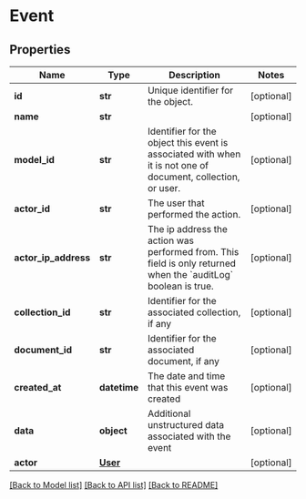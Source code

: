 # Event

## Properties
Name | Type | Description | Notes
------------ | ------------- | ------------- | -------------
**id** | **str** | Unique identifier for the object. | [optional] 
**name** | **str** |  | [optional] 
**model_id** | **str** | Identifier for the object this event is associated with when it is not one of document, collection, or user. | [optional] 
**actor_id** | **str** | The user that performed the action. | [optional] 
**actor_ip_address** | **str** | The ip address the action was performed from. This field is only returned when the &#x60;auditLog&#x60; boolean is true. | [optional] 
**collection_id** | **str** | Identifier for the associated collection, if any | [optional] 
**document_id** | **str** | Identifier for the associated document, if any | [optional] 
**created_at** | **datetime** | The date and time that this event was created | [optional] 
**data** | **object** | Additional unstructured data associated with the event | [optional] 
**actor** | [**User**](User.md) |  | [optional] 

[[Back to Model list]](../README.md#documentation-for-models) [[Back to API list]](../README.md#documentation-for-api-endpoints) [[Back to README]](../README.md)

